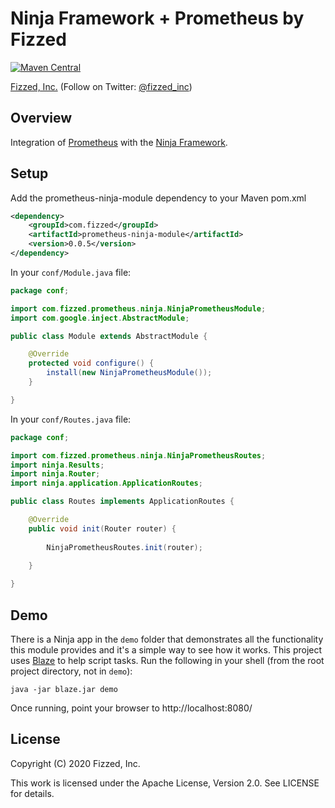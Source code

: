 Ninja Framework + Prometheus by Fizzed
============================================

[![Maven Central](https://maven-badges.herokuapp.com/maven-central/com.fizzed/prometheus-plus/badge.svg)](https://maven-badges.herokuapp.com/maven-central/com.fizzed/prometheus-plus)

[Fizzed, Inc.](http://fizzed.com) (Follow on Twitter: [@fizzed_inc](http://twitter.com/fizzed_inc))

## Overview

Integration of [Prometheus](https://prometheus.io) with the
[Ninja Framework](https://github.com/ninjaframework/ninja).

## Setup

Add the prometheus-ninja-module dependency to your Maven pom.xml

```xml
<dependency>
    <groupId>com.fizzed</groupId>
    <artifactId>prometheus-ninja-module</artifactId>
    <version>0.0.5</version>
</dependency>
```

In your `conf/Module.java` file:

```java
package conf;

import com.fizzed.prometheus.ninja.NinjaPrometheusModule;
import com.google.inject.AbstractModule;

public class Module extends AbstractModule {

    @Override
    protected void configure() {
        install(new NinjaPrometheusModule());
    }

}
```

In your `conf/Routes.java` file:

```java
package conf;

import com.fizzed.prometheus.ninja.NinjaPrometheusRoutes;
import ninja.Results;
import ninja.Router;
import ninja.application.ApplicationRoutes;

public class Routes implements ApplicationRoutes {

    @Override
    public void init(Router router) {
        
        NinjaPrometheusRoutes.init(router);

    }
    
}
```

## Demo 

There is a Ninja app in the `demo` folder that demonstrates all the functionality
this module provides and it's a simple way to see how it works.  This project 
uses [Blaze](https://github.com/fizzed/blaze) to help script tasks. Run the
following in your shell (from the root project directory, not in `demo`):

    java -jar blaze.jar demo

Once running, point your browser to http://localhost:8080/

## License

Copyright (C) 2020 Fizzed, Inc.

This work is licensed under the Apache License, Version 2.0. See LICENSE for details.